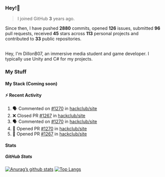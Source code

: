 ### Hey!👋
<!-- [![Banner](banner.png)](https://dillonb07.is-a.dev) -->


> I joined GitHub **3** years ago.

Since then, I have pushed **2880** commits, opened **126** issues, submitted **96** pull requests, received **45** stars across **113** personal projects and contributed to **33** public repositories.

<br>
Hey, I'm DillonB07, an immersive media student and game developer. I typically use Unity and C# for my projects.

<br>

### My Stuff

#### My Stack (Coming soon)

#### :zap: Recent Activity

<!--START_SECTION:activity-->
1. 🗣 Commented on [#1270](https://github.com/hackclub/site/pull/1270#issuecomment-2211894554) in [hackclub/site](https://github.com/hackclub/site)
2. ❌ Closed PR [#1267](https://github.com/hackclub/site/pull/1267) in [hackclub/site](https://github.com/hackclub/site)
3. 🗣 Commented on [#1270](https://github.com/hackclub/site/pull/1270#issuecomment-2211821984) in [hackclub/site](https://github.com/hackclub/site)
4. 💪 Opened PR [#1270](https://github.com/hackclub/site/pull/1270) in [hackclub/site](https://github.com/hackclub/site)
5. 💪 Opened PR [#1267](https://github.com/hackclub/site/pull/1267) in [hackclub/site](https://github.com/hackclub/site)
<!--END_SECTION:activity-->

#### Stats

##### GitHub Stats
[![Anurag’s github stats](https://github-readme-stats.vercel.app/api?username=dillonb07&show_icons=true&theme=radical)](https://github.com/dillonb07)
[![Top Langs](https://github-readme-stats.vercel.app/api/top-langs/?username=dillonb07&layout=compact&theme=radical)](https://github.com/dillonb07)
